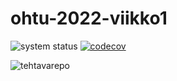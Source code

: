 # ohtu-2022-viikko1



![system status](https://github.com/tuomoM/ohtu-2022-viikko1/actions/workflows/main.yml/badge.svg)
[![codecov](https://codecov.io/gh/tuomoM/ohtu-2022-viikko1/branch/main/graph/badge.svg?token=XO5BSMGMX2)](https://codecov.io/gh/tuomoM/ohtu-2022-viikko1)

![tehtavarepo](https://github.com/tuomoM/Ohtu2022Tehtavat)
